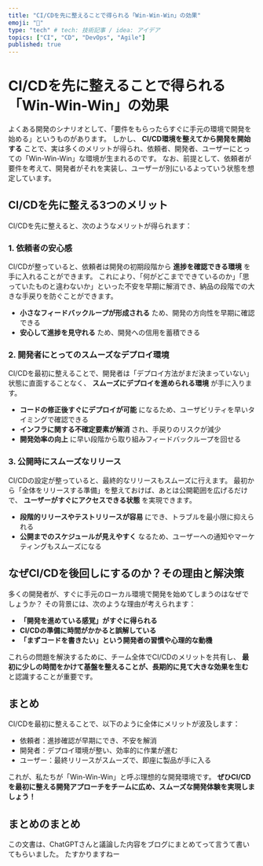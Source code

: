 ```yaml
---
title: "CI/CDを先に整えることで得られる「Win-Win-Win」の効果"
emoji: "📝"
type: "tech" # tech: 技術記事 / idea: アイデア
topics: ["CI", "CD", "DevOps", "Agile"]
published: true
---
```


# CI/CDを先に整えることで得られる「Win-Win-Win」の効果

よくある開発のシナリオとして、「要件をもらったらすぐに手元の環境で開発を始める」というものがあります。
しかし、 **CI/CD環境を整えてから開発を開始する** ことで、実は多くのメリットが得られ、依頼者、開発者、ユーザーにとっての「Win-Win-Win」な環境が生まれるのです。
なお、前提として、依頼者が要件を考えて、開発者がそれを実装し、ユーザーが別にいるよっていう状態を想定しています。

## CI/CDを先に整える3つのメリット

CI/CDを先に整えると、次のようなメリットが得られます：

### 1. 依頼者の安心感
CI/CDが整っていると、依頼者は開発の初期段階から **進捗を確認できる環境** を手に入れることができます。
これにより、「何がどこまでできているのか」「思っていたものと違わないか」といった不安を早期に解消でき、納品の段階での大きな手戻りを防ぐことができます。

- **小さなフィードバックループが形成される** ため、開発の方向性を早期に確認できる
- **安心して進捗を見守れる** ため、開発への信用を蓄積できる

### 2. 開発者にとってのスムーズなデプロイ環境
CI/CDを最初に整えることで、開発者は「デプロイ方法がまだ決まっていない」状態に直面することなく、 **スムーズにデプロイを進められる環境** が手に入ります。

- **コードの修正後すぐにデプロイが可能** になるため、ユーザビリティを早いタイミングで確認できる
- **インフラに関する不確定要素が解消** され、手戻りのリスクが減少
- **開発効率の向上** に早い段階から取り組みフィードバックループを回せる

### 3. 公開時にスムーズなリリース
CI/CDの設定が整っていると、最終的なリリースもスムーズに行えます。
最初から「全体をリリースする準備」を整えておけば、あとは公開範囲を広げるだけで、 **ユーザーがすぐにアクセスできる状態** を実現できます。

- **段階的リリースやテストリリースが容易** にでき、トラブルを最小限に抑えられる
- **公開までのスケジュールが見えやすく** なるため、ユーザーへの通知やマーケティングもスムーズになる

## なぜCI/CDを後回しにするのか？その理由と解決策

多くの開発者が、すぐに手元のローカル環境で開発を始めてしまうのはなぜでしょうか？
その背景には、次のような理由が考えられます：

- **「開発を進めている感覚」がすぐに得られる**
- **CI/CDの準備に時間がかかると誤解している**
- **「まずコードを書きたい」という開発者の習慣や心理的な動機**

これらの問題を解決するために、チーム全体でCI/CDのメリットを共有し、 **最初に少しの時間をかけて基盤を整えることが、長期的に見て大きな効果を生む** と認識することが重要です。

## まとめ

CI/CDを最初に整えることで、以下のように全体にメリットが波及します：

- 依頼者：進捗確認が早期にでき、不安を解消
- 開発者：デプロイ環境が整い、効率的に作業が進む
- ユーザー：最終リリースがスムーズで、即座に製品が手に入る

これが、私たちが「Win-Win-Win」と呼ぶ理想的な開発環境です。
**ぜひCI/CDを最初に整える開発アプローチをチームに広め、スムーズな開発体験を実現しましょう！**

## まとめのまとめ

この文書は、ChatGPTさんと議論した内容をブログにまとめてって言うて書いてもらいました。
たすかりますねー

